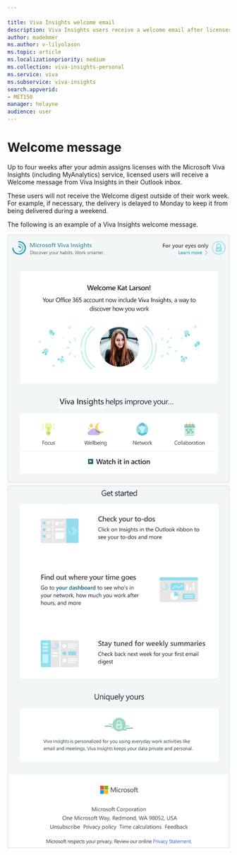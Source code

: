 ```yaml
---

title: Viva Insights welcome email
description: Viva Insights users receive a welcome email after licenses are assigned to them 
author: madehmer
ms.author: v-lilyolason
ms.topic: article
ms.localizationpriority: medium 
ms.collection: viva-insights-personal
ms.service: viva
ms.subservice: viva-insights 
search.appverid: 
- MET150 
manager: helayne
audience: user
---
```


# Welcome message

Up to four weeks after your admin assigns licenses with the Microsoft Viva Insights (including MyAnalytics) service, licensed users will receive a Welcome message from Viva Insights in their Outlook inbox.

These users will not receive the Welcome digest outside of their work week. For example, if necessary, the delivery is delayed to Monday to keep it from being delivered during a weekend.

The following is an example of a Viva Insights welcome message.

 ![Viva Insights welcome message top section.](../../Images/mya/use/welcome-email-1.png)
 ![Viva Insights welcome message end section.](../../Images/mya/use/welcome-email-2.png)

